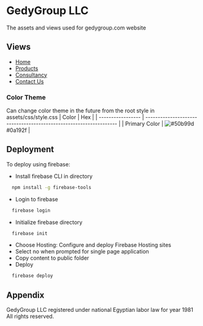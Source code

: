 
# GedyGroup LLC

The assets and views used for gedygroup.com website






## Views

 - [Home](https://gedygroup.com/index.html)
 - [Products](https://gedygroup.com/products.html)
 - [Consultancy](https://gedygroup.com/products.html)
 - [Contact Us](https://gedygroup.com/contact.html)

### Color Theme
Can change color theme in the future from the root style in assets/css/style.css
| Color             | Hex                                                                |
| ----------------- | ------------------------------------------------------------------ |
| Primary Color | ![#50b99d](https://via.placeholder.com/10/50b99d?text=+) #0a192f |


## Deployment

To deploy using firebase:
- Install firebase CLI in directory
```bash
  npm install -g firebase-tools
```
- Login to firebase
```bash
  firebase login
```
- Initialize firebase directory
```bash
  firebase init
```
- Choose Hosting: Configure and deploy Firebase Hosting sites
- Select no when prompted for single page application
- Copy content to public folder
- Deploy
```bash
  firebase deploy
```


## Appendix

GedyGroup LLC registered under national Egyptian labor law for year 1981 All rights reserved.

